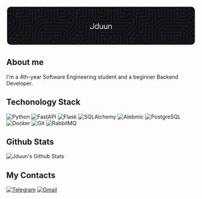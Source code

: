 [![Header](https://github.com/Jduun/Jduun/blob/main/assets/github-header-image.png)](https://github.com/Jduun)

## About me
I'm a 4th-year Software Engineering student and a beginner Backend Developer.

## Techonology Stack
![Python](https://img.shields.io/badge/-Python-201c24?style=for-the-badge&logo=Python&logoColor=3474a8)
![FastAPI](https://img.shields.io/badge/-FastAPI-201c24?style=for-the-badge&logo=fastapi&logoColor=089484)
![Flask](https://img.shields.io/badge/-Flask-201c24?style=for-the-badge&logo=flask&logoColor=white)
![SQLAlchemy](https://img.shields.io/badge/-SQLAlchemy-201c24?style=for-the-badge&logo=sqlalchemy&logoColor=ff0000)
![Alebmic](https://img.shields.io/badge/-Alembic-201c24?style=for-the-badge)
![PostgreSQL](https://img.shields.io/badge/-PostgreSQL-201c24?style=for-the-badge&logo=postgresql&logoColor=386494)
![Docker](https://img.shields.io/badge/-Docker-201c24?style=for-the-badge&logo=docker&logoColor=106cd4)
![Git](https://img.shields.io/badge/-Git-201c24?style=for-the-badge&logo=git&logoColor=f85434)
![RabbitMQ](https://img.shields.io/badge/-RabbitMQ-201c24?style=for-the-badge&logo=rabbitmq&logoColor=ff6404)

## Github Stats
![Jduun's Github Stats](https://github-readme-stats.vercel.app/api/top-langs/?username=jduun&layout=donut&theme=tokyonight)

## My Contacts
[![Telegram](https://img.shields.io/badge/-Telegram-black?style=for-the-badge&logo=telegram&logoColor=38ace4)](https://t.me/stanislav743)
[![Gmail](https://img.shields.io/badge/-Gmail-black?style=for-the-badge&logo=gmail&logoColor=ff0000)](mailto:nnaph154@gmail.com)

